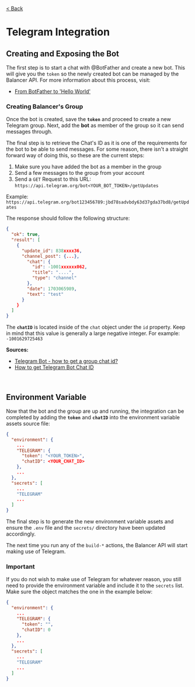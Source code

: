 [< Back](../../README.md#guides)

# Telegram Integration

## Creating and Exposing the Bot

The first step is to start a chat with @BotFather and create a new bot. This will give you the `token` so the newly created bot can be managed by the Balancer API. For more information about this process, visit:

- [From BotFather to 'Hello World'](https://core.telegram.org/bots/tutorial)


### Creating Balancer's Group

Once the bot is created, save the **`token`** and proceed to create a new Telegram group. Next, add the **bot** as member of the group so it can send messages through.

The final step is to retrieve the Chat's ID as it is one of the requirements for the bot to be able to send messages. For some reason, there isn't a straight forward way of doing this, so these are the current steps:

1) Make sure you have added the bot as a member in the group
2) Send a few messages to the group from your account
3) Send a `GET` Request to this URL: `https://api.telegram.org/bot<YOUR_BOT_TOKEN>/getUpdates`

Example: `https://api.telegram.org/bot123456789:jbd78sadvbdy63d37gda37bd8/getUpdates`

The response should follow the following structure:

```json
{
  "ok": true,
  "result": [
    {
      "update_id": 838xxxx36,
      "channel_post": {...},
        "chat": {
          "id": -1001xxxxxx062,
          "title": "....",
          "type": "channel"
        },
        "date": 1703065989,
        "text": "test"
      }
    }
  ]
}
```

The **`chatID`** is located inside of the `chat` object under the `id` property. Keep in mind that this value is generally a large negative integer. For example: `-1001629725463`

**Sources:**
- [Telegram Bot - how to get a group chat id?](https://stackoverflow.com/questions/32423837/telegram-bot-how-to-get-a-group-chat-id)
- [How to get Telegram Bot Chat ID](https://gist.github.com/nafiesl/4ad622f344cd1dc3bb1ecbe468ff9f8a)


<br/>

## Environment Variable

Now that the bot and the group are up and running, the integration can be completed by adding the **`token`** and  **`chatID`** into the environment variable assets source file:

```json
{
  "environment": {
    ...
    "TELEGRAM": {
      "token": "<YOUR_TOKEN>",
      "chatID": <YOUR_CHAT_ID>
    },
    ...
  },
  "secrets": [
    ...
    "TELEGRAM"
    ...
  ]
}
```

The final step is to generate the new environment variable assets and ensure the `.env` file and the `secrets/` directory have been updated accordingly.

The next time you run any of the `build-*` actions, the Balancer API will start making use of Telegram.

### Important

If you do not wish to make use of Telegram for whatever reason, you still need to provide the environment variable and include it to the `secrets` list. Make sure the object matches the one in the example below:

```json
{
  "environment": {
    ...
    "TELEGRAM": {
      "token": "",
      "chatID": 0
    },
    ...
  },
  "secrets": [
    ...
    "TELEGRAM"
    ...
  ]
}
```